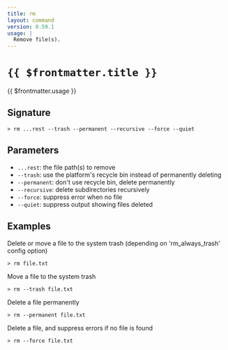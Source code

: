 ```yaml
---
title: rm
layout: command
version: 0.59.1
usage: |
  Remove file(s).
---
```


# `{{ $frontmatter.title }}`

<div style='white-space: pre-wrap;'>{{ $frontmatter.usage }}</div>

## Signature

```> rm ...rest --trash --permanent --recursive --force --quiet```

## Parameters

 -  `...rest`: the file path(s) to remove
 -  `--trash`: use the platform's recycle bin instead of permanently deleting
 -  `--permanent`: don't use recycle bin, delete permanently
 -  `--recursive`: delete subdirectories recursively
 -  `--force`: suppress error when no file
 -  `--quiet`: suppress output showing files deleted

## Examples

Delete or move a file to the system trash (depending on 'rm_always_trash' config option)
```shell
> rm file.txt
```

Move a file to the system trash
```shell
> rm --trash file.txt
```

Delete a file permanently
```shell
> rm --permanent file.txt
```

Delete a file, and suppress errors if no file is found
```shell
> rm --force file.txt
```
